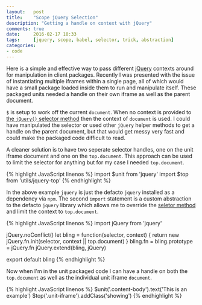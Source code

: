 ```yaml
---
layout:   post
title:    "Scope jQuery Selection"
description: "Getting a handle on context with jQuery"
comments: true
date:     2016-02-17 10:33
tags:     [jquery, scope, babel, selector, trick, abstraction]
categories:
- code
---
```


Here is a simple and effective way to pass different [jQuery](https://jquery.com/) contexts around for manipulation in client packages. Recently I was presented with the issue of instantiating multiple iframes within a single page, all of which would have a small package loaded inside them to run and manipulate itself. These packaged units needed a handle on their own iframe as well as the parent document.

`$` is setup to work off the current `document`. When no context is provided to [the `jQuery()` selector method](https://github.com/jquery/jquery/blob/master/src/core/init.js#L18) then the context of `document` is used. I could have manipulated the selector or used other `jQuery` helper methods to get a handle on the parent document, but that would get messy very fast and could make the packaged code difficult to read.

A cleaner solution is to have two seperate selector handles, one on the unit iframe document and one on the `top.document`. This approach can be used to limit the selector for anything but for my case I needed `top.document`.

{% highlight JavaScript linenos %}
import $unit from 'jquery'
import $top from 'utils/jquery-top'
{% endhighlight %}

In the above example `jquery` is just the defacto `jquery` installed as a dependency via `npm`. The second `import` statement is a custom abstraction to the defacto `jquery` library which allows me to override the [seletor method](http://devdocs.io/jquery/jquery#jQuery1) and limit the context to `top.document`.

{% highlight JavaScript linenos %}
import jQuery from 'jquery'

jQuery.noConflict()
let bling = function(selector, context) {
  return new jQuery.fn.init(selector, context || top.document)
}
bling.fn = bling.prototype = jQuery.fn
jQuery.extend(bling, jQuery)

export default bling
{% endhighlight %}

Now when I'm in the unit packaged code I can have a handle on both the `top.document` as well as the individual unit iframe `document`.

{% highlight JavaScript linenos %}
$unit('.content-body').text('This is an example')
$top('.unit-iframe').addClass('showing')
{% endhighlight %}
